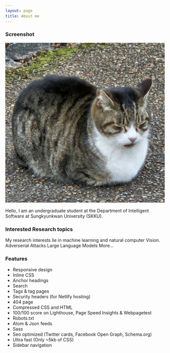 ```yaml
---
layout: page
title: About me
---
```

### Screenshot

![Screenshot](prof.jpeg)

Hello, I am an undergraduate student at the Department of Intelligent Software at Sungkyunkwan University (SKKU).

### Interested Research topics

My research interests lie in machine learning and natural computer Vision.
Adverserial Attacks
Large Language Models
More...

### Features

- Responsive design
- Inline CSS
- Anchor headings
- Search
- Tags & tag pages
- Security headers (for Netlify hosting)
- 404 page
- Compressed CSS and HTML
- 100/100 score on Lighthouse, Page Speed Insights & Webpagetest
- Robots.txt
- Atom & Json feeds
- Sass
- Seo optimized (Twitter cards, Facebook Open Graph, Schema.org)
- Ultra fast (Only ~5kb of CSS)
- Sidebar navigation


